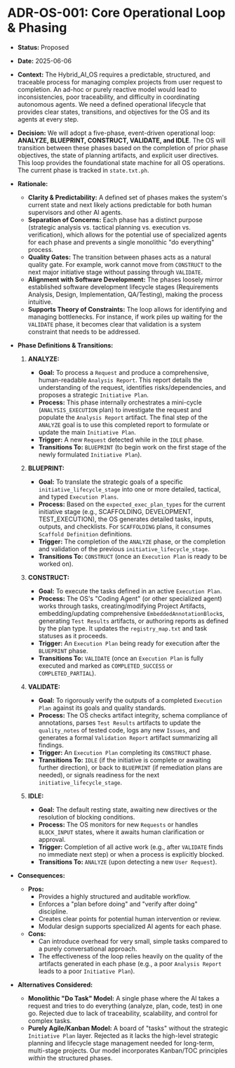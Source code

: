 ﻿# ADR-OS-001: Core Operational Loop & Phasing

*   **Status:** Proposed
*   **Date:** 2025-06-06
*   **Context:**
    The Hybrid_AI_OS requires a predictable, structured, and traceable process for managing complex projects from user request to completion. 
    An ad-hoc or purely reactive model would lead to inconsistencies, poor traceability, and difficulty in coordinating autonomous agents. 
    We need a defined operational lifecycle that provides clear states, transitions, and objectives for the OS and its agents at every step.

*   **Decision:**
    We will adopt a five-phase, event-driven operational loop: **ANALYZE, BLUEPRINT, CONSTRUCT, VALIDATE, and IDLE**. 
    The OS will transition between these phases based on the completion of prior phase objectives, the state of planning artifacts, and explicit user directives. 
    This loop provides the foundational state machine for all OS operations. The current phase is tracked in `state.txt.ph`.

*   **Rationale:**
    *   **Clarity & Predictability:** A defined set of phases makes the system's current state and next likely actions predictable for both human supervisors and other AI agents.
    *   **Separation of Concerns:** Each phase has a distinct purpose (strategic analysis vs. tactical planning vs. execution vs. verification), which allows for the potential use of specialized agents for each phase and prevents a single monolithic "do everything" process.
    *   **Quality Gates:** The transition between phases acts as a natural quality gate. For example, work cannot move from `CONSTRUCT` to the next major initiative stage without passing through `VALIDATE`.
    *   **Alignment with Software Development:** The phases loosely mirror established software development lifecycle stages (Requirements Analysis, Design, Implementation, QA/Testing), making the process intuitive.
    *   **Supports Theory of Constraints:** The loop allows for identifying and managing bottlenecks. For instance, if work piles up waiting for the `VALIDATE` phase, it becomes clear that validation is a system constraint that needs to be addressed.

*   **Phase Definitions & Transitions:**

    1.  **ANALYZE:**
        *   **Goal:** To process a `Request` and produce a comprehensive, human-readable `Analysis Report`. This report details the understanding of the request, identifies risks/dependencies, and proposes a strategic `Initiative Plan`.
        *   **Process:** This phase internally orchestrates a mini-cycle (`ANALYSIS_EXECUTION` plan) to investigate the request and populate the `Analysis Report` artifact. The final step of the `ANALYZE` goal is to use this completed report to formulate or update the main `Initiative Plan`.
        *   **Trigger:** A new `Request` detected while in the `IDLE` phase.
        *   **Transitions To:** `BLUEPRINT` (to begin work on the first stage of the newly formulated `Initiative Plan`).

    2.  **BLUEPRINT:**
        *   **Goal:** To translate the strategic goals of a specific `initiative_lifecycle_stage` into one or more detailed, tactical, and typed `Execution Plans`.
        *   **Process:** Based on the `expected_exec_plan_types` for the current initiative stage (e.g., SCAFFOLDING, DEVELOPMENT, TEST_EXECUTION), the OS generates detailed tasks, inputs, outputs, and checklists. For `SCAFFOLDING` plans, it consumes `Scaffold Definition` definitions.
        *   **Trigger:** The completion of the `ANALYZE` phase, or the completion and validation of the previous `initiative_lifecycle_stage`.
        *   **Transitions To:** `CONSTRUCT` (once an `Execution Plan` is ready to be worked on).

    3.  **CONSTRUCT:**
        *   **Goal:** To execute the tasks defined in an active `Execution Plan`.
        *   **Process:** The OS's "Coding Agent" (or other specialized agent) works through tasks, creating/modifying Project Artifacts, embedding/updating comprehensive `EmbeddedAnnotationBlock`s, generating `Test Results` artifacts, or authoring reports as defined by the plan type. It updates the `registry_map.txt` and task statuses as it proceeds.
        *   **Trigger:** An `Execution Plan` being ready for execution after the `BLUEPRINT` phase.
        *   **Transitions To:** `VALIDATE` (once an `Execution Plan` is fully executed and marked as `COMPLETED_SUCCESS` or `COMPLETED_PARTIAL`).

    4.  **VALIDATE:**
        *   **Goal:** To rigorously verify the outputs of a completed `Execution Plan` against its goals and quality standards.
        *   **Process:** The OS checks artifact integrity, schema compliance of annotations, parses `Test Results` artifacts to update the `quality_notes` of tested code, logs any new `Issues`, and generates a formal `Validation Report` artifact summarizing all findings.
        *   **Trigger:** An `Execution Plan` completing its `CONSTRUCT` phase.
        *   **Transitions To:** `IDLE` (if the initiative is complete or awaiting further direction), or back to `BLUEPRINT` (if remediation plans are needed), or signals readiness for the next `initiative_lifecycle_stage`.

    5.  **IDLE:**
        *   **Goal:** The default resting state, awaiting new directives or the resolution of blocking conditions.
        *   **Process:** The OS monitors for new `Requests` or handles `BLOCK_INPUT` states, where it awaits human clarification or approval.
        *   **Trigger:** Completion of all active work (e.g., after `VALIDATE` finds no immediate next step) or when a process is explicitly blocked.
        *   **Transitions To:** `ANALYZE` (upon detecting a new `User Request`).

*   **Consequences:**
    *   **Pros:**
        *   Provides a highly structured and auditable workflow.
        *   Enforces a "plan before doing" and "verify after doing" discipline.
        *   Creates clear points for potential human intervention or review.
        *   Modular design supports specialized AI agents for each phase.
    *   **Cons:**
        *   Can introduce overhead for very small, simple tasks compared to a purely conversational approach.
        *   The effectiveness of the loop relies heavily on the quality of the artifacts generated in each phase (e.g., a poor `Analysis Report` leads to a poor `Initiative Plan`).

*   **Alternatives Considered:**
    *   **Monolithic "Do Task" Model:** A single phase where the AI takes a request and tries to do everything (analyze, plan, code, test) in one go. Rejected due to lack of traceability, scalability, and control for complex tasks.
    *   **Purely Agile/Kanban Model:** A board of "tasks" without the strategic `Initiative Plan` layer. Rejected as it lacks the high-level strategic planning and lifecycle stage management needed for long-term, multi-stage projects. Our model incorporates Kanban/TOC principles *within* the structured phases.